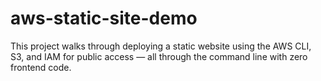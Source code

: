 # aws-static-site-demo
This project walks through deploying a static website using the AWS CLI, S3, and IAM for public access — all through the command line with zero frontend code.
